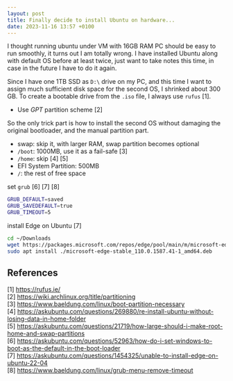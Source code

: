 ```yaml
---
layout: post
title: Finally decide to install Ubuntu on hardware...
date: 2023-11-16 13:57 +0100
---
```



I thought running ubuntu under VM with 16GB RAM PC should be easy to run smoothly, it turns out I am totally wrong. I have installed Ubuntu along with default OS before at least twice, just want to take notes this time, in case in the future I have to do it again.

Since I have one 1TB SSD as `D:\` drive on my PC, and this time I want to assign much sufficient disk space for the second OS, I shrinked about 300 GB. To create a bootable drive from the `.iso` file, I always use `rufus` [1]. 
- Use *GPT* partition scheme [2]

So the only trick part is how to install the second OS without damaging the original bootloader, and the manual partition part.

- swap: skip it, with larger RAM, swap partition becomes optional
- `/boot`: 1000MB, use it as a fail-safe [3]
- `/home`: skip [4] [5]
- EFI System Partition: 500MB
- `/`: the rest of free space

set `grub` [6] [7] [8]

```bash
GRUB_DEFAULT=saved
GRUB_SAVEDEFAULT=true
GRUB_TIMEOUT=5

```

install Edge on Ubuntu [7]
```bash
cd ~/Downloads
wget https://packages.microsoft.com/repos/edge/pool/main/m/microsoft-edge-stable/microsoft-edge-stable_110.0.1587.41-1_amd64.deb?brand=M102
sudo apt install ./microsoft-edge-stable_110.0.1587.41-1_amd64.deb
```


## References
[1] https://rufus.ie/ <br>
[2] https://wiki.archlinux.org/title/partitioning <br>
[3] https://www.baeldung.com/linux/boot-partition-necessary <br>
[4] https://askubuntu.com/questions/269880/re-install-ubuntu-without-losing-data-in-home-folder <br>
[5] https://askubuntu.com/questions/21719/how-large-should-i-make-root-home-and-swap-partitions <br>
[6] https://askubuntu.com/questions/52963/how-do-i-set-windows-to-boot-as-the-default-in-the-boot-loader <br>
[7] https://askubuntu.com/questions/1454325/unable-to-install-edge-on-ubuntu-22-04 <br>
[8] https://www.baeldung.com/linux/grub-menu-remove-timeout